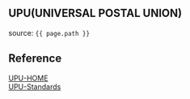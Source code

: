 ## UPU(UNIVERSAL POSTAL UNION)
source: `{{ page.path }}`

## Reference
[UPU-HOME](https://www.upu.int/en/Home/)  
[UPU-Standards](https://support.ptc.post/gui2/eui2template/scms.vm)  
